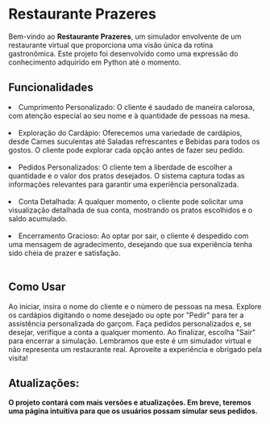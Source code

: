 <h1>Restaurante Prazeres</h1>
<p>
Bem-vindo ao <b>Restaurante Prazeres</b>, um simulador envolvente de um restaurante virtual que proporciona uma visão única da rotina gastronômica. Este projeto foi desenvolvido como uma expressão do conhecimento adquirido em Python até o momento.
</p>

<h2>Funcionalidades</h2>
<li>Cumprimento Personalizado: O cliente é saudado de maneira calorosa, com atenção especial ao seu nome e à quantidade de pessoas na mesa.</li>
<br>
<li>Exploração do Cardápio: Oferecemos uma variedade de cardápios, desde Carnes suculentas até Saladas refrescantes e Bebidas para todos os gostos. O cliente pode explorar cada opção antes de fazer seu pedido.</li>
<br>
<li>
Pedidos Personalizados: O cliente tem a liberdade de escolher a quantidade e o valor dos pratos desejados. O sistema captura todas as informações relevantes para garantir uma experiência personalizada.
</li>
<br>
<li>
Conta Detalhada: A qualquer momento, o cliente pode solicitar uma visualização detalhada de sua conta, mostrando os pratos escolhidos e o saldo acumulado.
</li>
<br>
<li>
Encerramento Gracioso: Ao optar por sair, o cliente é despedido com uma mensagem de agradecimento, desejando que sua experiência tenha sido cheia de prazer e satisfação.
</li>
<br>
<h2>Como Usar</h2>
<p>
Ao iniciar, insira o nome do cliente e o número de pessoas na mesa.
Explore os cardápios digitando o nome desejado ou opte por "Pedir" para ter a assistência personalizada do garçom.
Faça pedidos personalizados e, se desejar, verifique a conta a qualquer momento.
Ao finalizar, escolha "Sair" para encerrar a simulação.
Lembramos que este é um simulador virtual e não representa um restaurante real. Aproveite a experiência e obrigado pela visita!
</p>

<h2>Atualizações:</h2>
<p>
<b>O projeto contará com mais versões e atualizações. Em breve, teremos uma página intuitiva para que os usuários possam simular seus pedidos.</b>
</p>